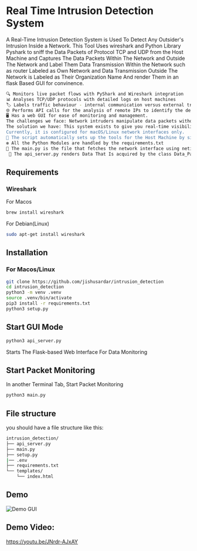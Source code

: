 
# Real Time Intrusion Detection System

A Real-Time Intrusion Detection System is Used To Detect Any Outsider's Intrusion Inside a Network. This Tool Uses wireshark and Python Library Pyshark to sniff the Data Packets of Protocol TCP and UDP from the Host Machine and Captures The Data Packets Within The Network and Outside The Network and Label Them Data Transmission Within the Network such as router Labeled as Own Network and Data Transmission Outside The Network is Labeled as Their Organization Name And render Them in an flask Based GUI for convinence.
```bash
🔍 Monitors live packet flows with PyShark and Wireshark integration
📊 Analyses TCP/UDP protocols with detailed logs on host machines
🏷️ Labels traffic behaviour - internal communication versus external traffic
🌐 Performs API calls for the analysis of remote IPs to identify the destination organisations or the source organisation.
🖥️ Has a web GUI for ease of monitoring and management.
The challenges we face: Network intruders manipulate data packets without our knowledge for their own purposes. 
The solution we have: This system exists to give you real-time visibility into your network's packet flow, so suspicious activity may be recognised before it becomes a security issue.
Currently, it is configured for macOS/Linux network interfaces only.
🔎 The script automatically sets up the tools for the Host Machine by simply running setup.py. The script itself fetches the user's IP and available port on the Host Machine to create and configure the .env file in the project directory.
❇️ All the Python Modules are handled by the requirements.txt
🤖 The main.py is the file that fetches the network interface using netifaces, sniffs the Data Packets in real Time, and labels them within the network as Own Network and Outside Network, as Organization Name by using an asynchronous function to call api using httpx, and Filters The Data Packets by TCP and UDP Protocols and Send Report To The Host Machine.
 📁 The api_server.py renders Data That Is acquired by the class Data_Packet in the webpage On The Host Machine IP and Port that is already configured by setup.py.
```

## Requirements
### Wireshark
For Macos
```bash
brew install wireshark
```
For Debian(Linux)
```bash
sudo apt-get install wireshark
```
## Installation
### For Macos/Linux
```bash
git clone https://github.com/jishusardar/intrusion_detection
cd intrusion_detection
python3 -m venv .venv
source .venv/bin/activate
pip3 install -r requirements.txt
python3 setup.py
```
## Start GUI Mode
```bash
python3 api_server.py
```
Starts The Flask-based Web Interface For Data Monitoring

## Start Packet Monitoring
In another Terminal Tab, Start Packet Monitoring
```bash
python3 main.py
```
## File structure
you should have a file structure like this:
```bash
intrusion_detection/
├── api_server.py
├── main.py
├── setup.py
|── .env
├── requirements.txt
└── templates/
    └── index.html
```
## Demo

![Demo GUI](https://github.com/jishusardar/intrusion_detection/blob/main/Demo.png)

## Demo Video:
https://youtu.be/JNrdr-AJxAY

